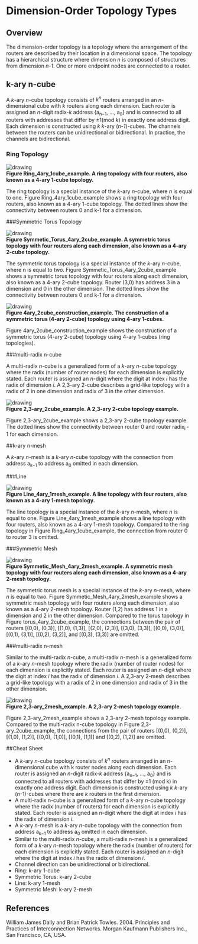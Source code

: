 # Dimension-Order Topology Types

## Overview

The dimension-order topology is a topology where the arrangement of the routers
are described by their location in a dimensional space. The topology has a
hierarchical structure where dimension _n_ is composed of structures from
dimension _n-1_. One or more endpoint nodes are connected to a router.

## k-ary n-cube

A _k_-ary _n_-cube topology consists of _k<sup>n</sup>_ routers arranged in
an _n_-dimensional cube with _k_ routers along each dimension. Each router is
assigned an _n_-digit radix-_k_ address {a<sub>n−1</sub>, ..., a<sub>0</sub>}
and is connected to all routers with addresses that differ by ±1(mod _k_) in
exactly one address digit. Each dimension is constructed using _k_ _k_-ary
(_n-1_)-cubes. The channels between the routers can be unidirectional or
bidirectional. In practice, the channels are bidirectional.

### Ring Topology

![drawing](./ring.png)
 \
**Figure Ring\_4ary\_1cube\_example. A ring topology with four routers, also
known as a 4-ary 1-cube topology.**

The ring topology is a special instance of the _k_-ary _n_-cube, where _n_ is
equal to one. Figure Ring\_4ary\_1cube\_example shows a ring topology with four
routers, also known as a 4-ary 1-cube topology. The dotted lines show the
connectivity between routers 0 and k-1 for a dimension.

###Symmetric Torus Topology

![drawing](./symmetric_torus.png)
 \
**Figure Symmetic\_Torus\_4ary\_2cube\_example. A symmetric torus topology with
four routers along each dimension, also known as a 4-ary 2-cube topology.**

The symmetric torus topology is a special instance of the _k_-ary _n_-cube,
where n is equal to two. Figure Symmetic\_Torus\_4ary\_2cube\_example shows a
symmetric torus topology with four routers along each dimension, also known as a
4-ary 2-cube topology. Router (3,0) has address 3 in a dimension and 0 in the
other dimension. The dotted lines show the connectivity between routers 0 and
k-1 for a dimension.

![drawing](./hierarchical_structure_dimension_order.png)
 \
**Figure 4ary\_2cube\_construction\_example. The construction of a symmetric
torus (4-ary 2-cube) topology using 4-ary 1-cubes.**

Figure 4ary\_2cube\_construction\_example shows the construction of a symmetric
torus (4-ary 2-cube) topology using 4-ary 1-cubes (ring topologies).

###multi-radix n-cube

A multi-radix _n_-cube is a generalized form of a _k_-ary _n_-cube topology
where the radix (number of router nodes) for each dimension is explicitly
stated. Each router is assigned an _n_-digit where the digit at index _i_ has
the radix of dimension _i_. A 2,3-ary 2-cube describes a grid-like topology with
a radix of 2 in one dimension and radix of 3 in the other dimension.

![drawing](./multi_radix_n_cube.png)
 \
**Figure 2,3-ary\_2cube\_example. A 2,3-ary 2-cube topology example.**

Figure 2,3-ary\_2cube\_example shows a 2,3-ary 2-cube topology example. The
dotted lines show the connectivity between router 0 and router
radix<sub>i </sub>- 1 for each dimension.

##k-ary n-mesh

A _k_-ary _n_-mesh is a _k_-ary _n_-cube topology with the connection from
address a<sub>k−1</sub> to address a<sub>0</sub> omitted in each dimension.

###Line

![drawing](./line.png)
 \
**Figure Line\_4ary\_1mesh\_example. A line topology with four routers, also
known as a 4-ary 1-mesh topology.**

The line topology is a special instance of the _k_-ary _n_-mesh, where _n_ is
equal to one. Figure Line\_4ary\_1mesh\_example shows a line topology with four
routers, also known as a 4-ary 1-mesh topology. Compared to the ring topology in
Figure Ring\_4ary\_1cube\_example, the connection from router 0 to router 3 is
omitted.

###Symmetric Mesh

![drawing](./symmetric_mesh.png)
 \
**Figure Symmetic\_Mesh\_4ary\_2mesh\_example. A symmetric mesh topology with
four routers along each dimension, also known as a 4-ary 2-mesh topology.**

The symmetric torus mesh is a special instance of the _k_-ary _n_-mesh, where
_n_ is equal to two. Figure Symmetic\_Mesh\_4ary\_2mesh\_example shows a
symmetric mesh topology with four routers along each dimension, also known as a
4-ary 2-mesh topology. Router (1,2) has address 1 in a dimension and 2 in the other
dimension. Compared to the torus topology in Figure torus\_4ary\_2cube\_example,
the connections between the pair of routers [(0,0), (0,3)], [(1,0), (1,3)],
[(2,0), (2,3)], [(3,0), (3,3)], [(0,0), (3,0)], [(0,1), (3,1)], [(0,2), (3,2)],
and [(0,3), (3,3)] are omitted.

###multi-radix n-mesh

Similar to the multi-radix _n_-cube, a multi-radix _n_-mesh is a generalized form of
a _k_-ary _n_-mesh topology where the radix (number of router nodes) for each
dimension is explicitly stated. Each router is assigned an _n_-digit where the
digit at index _i_ has the radix of dimension _i_. A 2,3-ary 2-mesh describes a
grid-like topology with a radix of 2 in one dimension and radix of 3 in the
other dimension.

![drawing](./multi_radix_n_mesh.png)
 \
**Figure 2,3-ary\_2mesh\_example. A 2,3-ary 2-mesh topology example.**

Figure 2,3-ary\_2mesh\_example shows a 2,3-ary 2-mesh topology example. Compared
to the multi-radix n-cube topology in Figure 2,3-ary\_2cube\_example, the
connections from the pair of routers [(0,0), (0,2)], [(1,0), (1,2)],
[(0,0), (1,0)], [(0,1), (1,1)] and [(0,2), (1,2)] are omitted.


##Cheat Sheet
*   A _k_-ary _n_-cube topology consists of _k<sup>n</sup>_ routers arranged in
an n-dimensional cube with k router nodes along each dimension. Each router is
assigned an _n_-digit radix-_k_ address {a<sub>n−1</sub>, ..., a<sub>0</sub>}
and is connected to all routers with addresses that differ by ±1 (mod k) in
exactly one address digit. Each dimension is constructed using _k_ _k_-ary
(_n_-1)-cubes where there are _k_ routers in the first dimension. 
*   A multi-radix n-cube is a generalized form of a _k_-ary _n_-cube topology
where the radix (number of routers) for each dimension is explicitly
stated. Each router is assigned an _n_-digit where the digit at index _i_ has
the radix of dimension _i_.
*   A _k_-ary _n_-mesh is a _k_-ary _n_-cube topology with the connection from
address a<sub>k−1</sub> to address a<sub>0</sub> omitted in each dimension.
*   Similar to the multi-radix _n_-cube, a multi-radix n-mesh is a generalized
form of a _k_-ary _n_-mesh topology where the radix (number of routers) for each
dimension is explicitly stated. Each router is assigned an _n_-digit where the
digit at index _i_ has the radix of dimension _i_.
*   Channel direction can be unidirectional or bidirectional.
*   Ring: k-ary 1-cube
*   Symmetric Torus: k-ary 2-cube
*   Line: k-ary 1-mesh
*   Symmetric Mesh: k-ary 2-mesh

## References

William James Dally and Brian Patrick Towles. 2004. Principles and Practices of
Interconnection Networks. Morgan Kaufmann Publishers Inc., San Francisco, CA,
USA.